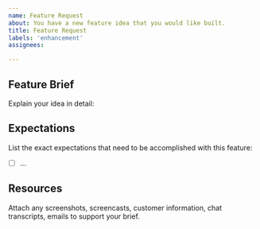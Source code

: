 ```yaml
---
name: Feature Request
about: You have a new feature idea that you would like built.
title: Feature Request
labels: 'enhancement'
assignees: 

---
```

Feature Brief
--
Explain your idea in detail:




Expectations
--
List the exact expectations that need to be accomplished with this feature:
- [ ] ...



Resources
--
Attach any screenshots, screencasts, customer information, chat transcripts, emails to support your brief.

